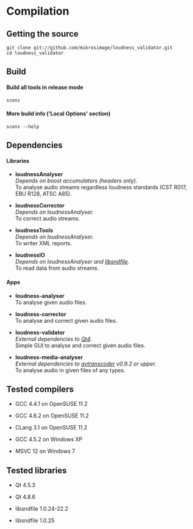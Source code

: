 # Compilation

## Getting the source

```
git clone git://github.com/mikrosimage/loudness_validator.git  
cd loudness_validator
```


## Build

#### Build all tools in release mode
```
scons
```

#### More build info ('Local Options' section)
```
scons --help
```


## Dependencies

#### Libraries

* __loudnessAnalyser__  
*Depends on boost accumulators (headers only).*  
To analyse audio streams regardless loudness standards (CST R017, EBU R128, ATSC A85).

* __loudnessCorrector__  
*Depends on loudnessAnalyser.*  
To correct audio streams.

* __loudnessTools__  
*Depends on loudnessAnalyser.*  
To writer XML reports.

* __loudnessIO__  
*Depends on loudnessAnalyser and [libsndfile](http://www.mega-nerd.com/libsndfile/).*  
To read data from audio streams.

#### Apps

* __loudness-analyser__  
To analyse given audio files.

* __loudness-corrector__  
To analyse and correct given audio files.

* __loudness-validator__  
*External dependencies to [Qt4](http://qt.nokia.com/products/).*  
Simple GUI to analyse and correct given audio files.

* __loudness-media-analyser__  
*External dependencies to [avtranscoder](https://github.com/avTranscoder/avTranscoder) v0.9.2 or upper.*  
To analyse audio in given files of any types.

## Tested compilers

* GCC 4.4.1 on OpenSUSE 11.2
* GCC 4.6.2 on OpenSUSE 11.2
* CLang 3.1 on OpenSUSE 11.2

* GCC 4.5.2 on Windows XP
* MSVC 12 on Windows 7


## Tested libraries

* Qt 4.5.3  
* Qt 4.8.6

* libsndfile 1.0.24-22.2
* libsndfile 1.0.25
